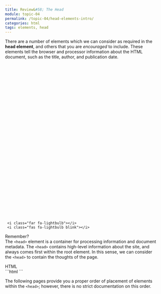 ```yaml
---
title: Review&#58; The Head
module: topic-04
permalink: /topic-04/head-elements-intro/
categories: html
tags: elements, head
---
```


<div class="divider-heading"></div>

There are a number of elements which we can consider as required in the **head element**, and others that you are _encouraged_ to include. These elements tell the browser and processor information about the HTML document, such as the title, author, and publication date.


<div class="container-row">
  <div class="lightbulb">
     <svg viewBox='0 0 64 64'>
       <g>
         <line x1='32' y1='16' x2='32' y2='0' />
         <line x1='41.40' y1='19.05' x2='50.80' y2='6.11' />
         <line x1='47.21' y1='27.05' x2='62.43' y2='22.11' />
         <line x1='47.21' y1='36.94' x2='62.43' y2='41.88' />
         <line x1='16.78' y1='36.94' x2='1.56' y2='41.88' />
         <line x1='16.78' y1='27.05' x2='1.56' y2='22.11' />
         <line x1='22.59' y1='19.05' x2='13.19' y2='6.11' />
       </g>
     </svg>

     <i class="far fa-lightbulb"></i>
     <i class="fas fa-lightbulb blink"></i>
  </div>
  <p><span class="remember-text">Remember?</span><br/>
  The <code>&lt;head&gt;</code> element is a container for processing information and document metadata. The <code>&lt;head&gt;</code> contains high-level information about the site, and always comes first within the root element. In this sense, we can consider the <code>&lt;head&gt;</code> to contain the thoughts of the page.</p>
</div>


<div id="code-heading">HTML</div>
```html
<!DOCTYPE html>
<html>
  <head>
    <!-- Meta data and information about your site, not visible to visitors. -->
  </head>

</html>
```


The following pages provide you a proper order of placement of elements within the `<head>`; however, there is no strict documentation on this order.
